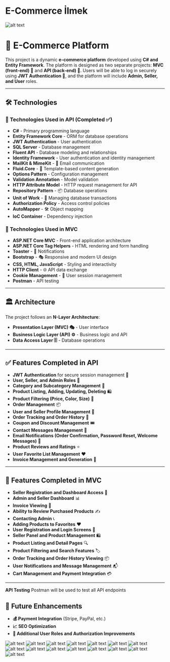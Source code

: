 # E-Commerce  İlmek
![alt text](image.png)

# 🚀 E-Commerce Platform

This project is a dynamic **e-commerce platform** developed using **C# and Entity Framework**. The platform is designed as two separate projects: **MVC (front-end) 🎨** and **API (back-end) 🔧**. Users will be able to log in securely using **JWT Authentication 🔐**, and the platform will include **Admin, Seller, and User** roles.

---
## 🛠 Technologies
### 🎯 Technologies Used in API (Completed ✅)
- **C#** - Primary programming language
- **Entity Framework Core** - ORM for database operations
- **JWT Authentication** - User authentication
- **SQL Server** - Database management
- **Fluent API** - Database modeling and relationships
- **Identity Framework** - User authentication and identity management
- **MailKit & MimeKit** - 📧 Email communication
- **Fluid.Core** - 📝 Template-based content generation
- **Options Pattern** - Configuration management
- **Validation Annotation** - Model validation
- **HTTP Attribute Model** - HTTP request management for API
- **Repository Pattern** - 📦 Database operations
- **Unit of Work** - 🔄 Managing database transactions
- **Authorization Policy** - Access control policies
- **AutoMapper** - 🛠 Object mapping
- **IoC Container** - Dependency injection

### 🎨 Technologies Used in MVC
- **ASP.NET Core MVC** - Front-end application architecture
- **ASP.NET Core Tag Helpers** - HTML rendering and form handling
- **Toaster** - 🔔 Notifications
- **Bootstrap** - 🎭 Responsive and modern UI design
- **CSS, HTML, JavaScript** - Styling and interactivity
- **HTTP Client** - 🌐 API data exchange
- **Cookie Management** - 🍪 User session management
- **Postman** - API testing

---
## 🏛 Architecture
The project follows an **N-Layer Architecture**:
- **Presentation Layer (MVC) 🎭** - User interface
- **Business Logic Layer (API) ⚙️** - Business logic and API
- **Data Access Layer 🗄** - Database operations

---
## ✅ Features Completed in API
- **JWT Authentication** for secure session management 🔐
- **User, Seller, and Admin Roles** 🏢
- **Category and Subcategory Management** 📂
- **Product Listing, Adding, Updating, Deleting** 🛍
- **Product Filtering (Price, Color, Size)** 🎨
- **Order Management** 📦
- **User and Seller Profile Management** 👤
- **Order Tracking and Order History** 📜
- **Coupon and Discount Management** 🎟
- **Contact Messages Management** 📩
- **Email Notifications (Order Confirmation, Password Reset, Welcome Messages)** 📧
- **Product Reviews and Ratings** ⭐️
- **User Favorite List Management** ❤️
- **Invoice Management and Generation** 🧾

---
## 🚀 Features Completed in MVC
- **Seller Registration and Dashboard Access** 🏪
- **Admin and Seller Dashboard** 📊
- **Invoice Viewing** 🧾
- **Ability to Review Purchased Products** ✍️
- **Contacting Admin** 📞
- **Adding Products to Favorites** ❤️
- **User Registration and Login Screens** 📝
- **Seller Panel and Product Management** 🛍
- **Product Listing and Detail Pages** 🔍
- **Product Filtering and Search Features** 🏷
- **Order Tracking and Order History Viewing** 📦
- **User Notifications and Message Management** 📬
- **Cart Management and Payment Integration** 💳

---

**API Testing**
Postman will be used to test all API endpoints


## 🌟 Future Enhancements
- **💰 Payment Integration** (Stripe, PayPal, etc.)
- **📈 SEO Optimization**
- **🔑 Additional User Roles and Authorization Improvements**


![alt text](images/site1.png)
![alt text](images/site2.png)
![alt text](images/site3.png)
![alt text](images/site4.png)
![alt text](images/site5.png)
![alt text](images/site6.png)
![alt text](images/site14.png)
![alt text](images/site20.png)
![alt text](images/site7.png)
![alt text](images/site9.png)
![alt text](images/site13.png)
![alt text](images/site15.png)
![alt text](images/site17.png)
![alt text](images/site18.png)
![alt text](images/site19.png)
